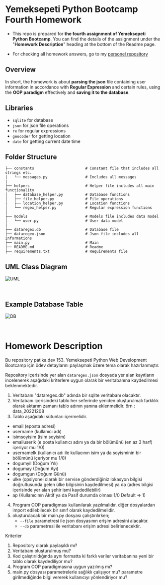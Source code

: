 
# **Yemeksepeti Python Bootcamp Fourth Homework**
- This repo is prepared for **the fourth assignment of Yemeksepeti Python Bootcamp**. You can find the details of the assignment under the "**Homework Description**" heading at the bottom of the Readme page.

- For checking all homework answers, go to my [personel repository](https://github.com/thealibrs/YemekSepeti-Python-Bootcamp-HWs)

## **Overview**

In short, the homework is about **parsing the json** file containing user information in accordance with **Regular Expression** and certain rules, using the **OOP paradigm** effectively and **saving it to the database**.


## **Libraries**

- `sqlite` for database
- `json` for json file operations
- `re` for regular expressions
- `geocoder` for getting location
- `date` for getting current date time

## **Folder Structure**

  
    ├── constants                       # Constant file that includes all strings etc.
    |   └── messages.py                 # Includes all messages
    |                                       
    ├── helpers                         # Helper file includes all main functionality
    │   ├── database_helper.py          # Database functions
    │   ├── file_helper.py              # File operations
    |   ├── location_helper.py          # Location functions
    │   └── regex_helper.py             # Regular expression functions
    |
    ├── models                          # Models file includes data model
    │   └── user.py                     # User data model
    |
    ├── dataregex.db                    # Database file
    ├── dataregex.json                  # Json file includes all informations
    ├── main.py                         # Main 
    ├── README.md                       # Readme
    ├── requirements.txt                # Requirements file  

## **UML Class Diagram**
![UML](https://i.hizliresim.com/ctxhqvo.png)

<br/>



## **Example Database Table**
![DB](https://i.hizliresim.com/cvh60uy.png)


<br/>


# **Homework Description**

Bu repository patika.dev 153. Yemeksepeti Python Web Development Bootcamp için ödev detaylarını paylaşmak üzere tema olarak hazırlanmıştır. 

Repository içerisinde yer alan `dataregex.json` dosyada yer alan kayıtların incelenerek aşağıdaki kriterlere uygun olarak bir veritabanına kaydedilmesi beklenmektedir. 
1. Veritabanı "dataregex.db" adında bir sqlite veritabanı olacaktır.
2. Veritabanı içerisindeki tablo her seferinde yeniden oluşturulmalı farklılık olarak aktarım zamanı tablo adının yanına eklenmelidir. örn : data_20221208
3. Tablo aşağıdaki sütunları içermelidir.
  - email (eposta adresi)
  - username (kullanıcı adı)
  - isimsoyisim (isim soyisim)
  - emailuserlk (e posta kullanıcı adını ya da bir bölümünü (en az 3 harf) içeriyor mu 1/0)
  - usernamelk (kullanıcı adı ile kullacının isim ya da soyisminin bir bölümünü içeriyor mu 1/0)
  - dogumyil (Doğum Yılı)
  - dogumay  (Doğum Ayı)
  - dogumgun (Doğum Günü)
  - ulke (opsiyonel olarak bir servise gönderdiğiniz lokasyon bilgisi doğrultusunda gelen ülke bilgisinin kaydedilmesi) ya da (adres bilgisi içerisinde yer alan şehir ismi kaydedilebilir)
  - ap (Kullanıcının Aktif ya da Pasif durumda olması 1/0 Default => 1)
4. Program OOP paradigması kullanılarak yazılmalıdır. diğer dosyalardan import edilebilecek bir sınıf olarak kaydedilmelidir.
5. oluşturulacak bir main.py dosyası çalıştırılırken;
   - `--file` parametresi ile json dosyasının erişim adresini alacaktır.
   - `--db` parametresi ile veritabanı erişim adresi belirlenecektir. 

Kriterler
1. Repository olarak paylaşıldı mı?
2. Veritabanı oluşturulmuş mu?
3. Kod çalıştırıldığında aynı formatta ki farklı veriler veritabanına yeni bir tablo olarak kaydediliyor mu?
4. Program OOP paradigmasına uygun yazılmış mı?
5. main.py dosyası parametrelerle sağlıklı çalışıyor mu? parametre girilmediğinde bilgi vererek kullanıcıyı yönlendiriyor mu?
  
